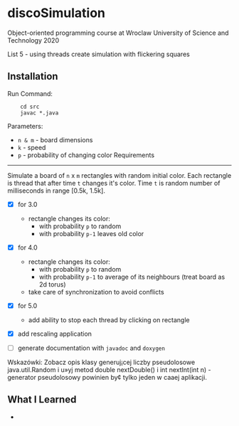 discoSimulation
=====
Object-oriented programming course at Wroclaw University of Science and Technology 2020

List 5 - using threads create simulation with flickering squares

Installation
----
Run Command:
```
    cd src
    javac *.java
```
Parameters:
* `n & m` - board dimensions
* `k`     - speed
* `p`     - probability of changing color
Requirements
----
Simulate a board of `n` x `m` rectangles with random initial color.
Each rectangle is thread that after time `t` changes it's color.
Time `t` is random number of milliseconds in range [0.5k, 1.5k].


* [x] for 3.0 
    * rectangle changes its color:
        * with probability `p` to random
        * with probability `p-1` leaves old color
* [x] for 4.0
    * rectangle changes its color:
        * with probability `p` to random
        * with probability `p-1` to average of its neighbours (treat board as 2d torus)
    * take care of synchronization to avoid conflicts
* [x] for 5.0
    * add ability to stop each thread by clicking on rectangle

* [x] add rescaling application
* [ ] generate documentation with `javadoc` and `doxygen`

Wskazówki:
Zobacz opis klasy generuj¡cej liczby pseudolosowe java.util.Random i u»yj metod double
nextDouble() i int nextInt(int n) - generator pseudolosowy powinien by¢ tylko jeden w
caaej aplikacji.

What I Learned
----
* 
